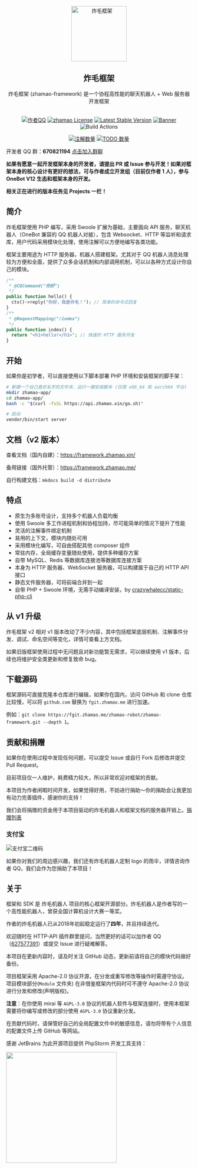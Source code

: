 <div align="center">
  <img src="https://cdn.jsdelivr.net/gh/zhamao-robot/zhamao-framework/resources/images/logo_trans.png" width = "150" height = "150" alt="炸毛框架"><br>
  <h2>炸毛框架</h2>
  炸毛框架 (zhamao-framework) 是一个协程高性能的聊天机器人 + Web 服务器开发框架<br><br>

[![作者QQ](https://img.shields.io/badge/作者QQ-627577391-orange.svg)](http://wpa.qq.com/msgrd?v=3&uin=627577391&site=qq&menu=yes)
[![zhamao License](https://img.shields.io/hexpm/l/plug.svg?maxAge=2592000)](https://github.com/zhamao-robot/zhamao-framework/blob/master/LICENSE)
[![Latest Stable Version](http://img.shields.io/packagist/v/zhamao/framework.svg)](https://packagist.org/packages/zhamao/framework)
[![Banner](https://img.shields.io/badge/OneBot-v11-success)](https://github.com/howmanybots/onebot)
![Build Actions](https://github.com/zhamao-robot/zhamao-framework/actions/workflows/main.yml/badge.svg)

[![注解数量](https://img.shields.io/github/search/zhamao-robot/zhamao-framework/AnnotationBase.svg)](https://github.com/zhamao-robot/zhamao-framework/search?q=AnnotationBase)
[![TODO 数量](https://img.shields.io/github/search/zhamao-robot/zhamao-framework/TODO.svg)](https://github.com/zhamao-robot/zhamao-framework/search?q=TODO)

</div>

开发者 QQ 群：**670821194** [点击加入群聊](https://jq.qq.com/?_wv=1027&k=YkNI3AIr)

**如果有愿意一起开发框架本身的开发者，请提出 PR 或 Issue 参与开发！如果对框架本身的核心设计有更好的想法，可与作者成立开发组（目前仅作者 1 人），参与 OneBot V12 生态和框架本身的开发。**

**相关正在进行的版本任务见 Projects 一栏！**

## 简介
炸毛框架使用 PHP 编写，采用 Swoole 扩展为基础，主要面向 API 服务，聊天机器人（OneBot 兼容的 QQ 机器人对接），包含 Websocket、HTTP 等监听和请求库，用户代码采用模块化处理，使用注解可以方便地编写各类功能。

框架主要用途为 HTTP 服务器，机器人搭建框架。尤其对于 QQ 机器人消息处理较为方便和全面，提供了众多会话机制和内部调用机制，可以以各种方式设计你自己的模块。

```php
/**
 * @CQCommand("你好")
 */
public function hello() {
  ctx()->reply("你好，我是炸毛！"); // 简单的命令式回复
}
/**
 * @RequestMapping("/index")
 */
public function index() {
  return "<h1>hello!</h1>"; // 快速的 HTTP 服务开发
}
```

## 开始
如果你是初学者，可以直接使用以下脚本部署 PHP 环境和安装框架的脚手架：
```bash
# 新建一个自己喜欢名字的文件夹，运行一键安装脚本 (仅限 x86_64 和 aarch64 平台)
mkdir zhamao-app/
cd zhamao-app/
bash -c "$(curl -fsSL https://api.zhamao.xin/go.sh)"

# 启动
vendor/bin/start server
```

## 文档（v2 版本）
查看文档（国内自建）：<https://framework.zhamao.xin/>

备用链接（国外托管）：<https://framework.zhamao.me/>

自行构建文档：`mkdocs build -d distribute`

## 特点
- 原生为多账号设计，支持多个机器人负载均衡
- 使用 Swoole 多工作进程机制和协程加持，尽可能简单的情况下提升了性能
- 灵活的注解事件绑定机制
- 易用的上下文，模块内随处可用
- 采用模块化编写，可自由搭配其他 composer 组件
- 常驻内存，全局缓存变量随处使用，提供多种缓存方案
- 自带 MySQL、Redis 等数据库连接池等数据库连接方案
- 本身为 HTTP 服务器、WebSocket 服务器，可以构建属于自己的 HTTP API 接口
- 静态文件服务器，可将前端合并到一起
- 自带 PHP + Swoole 环境，无需手动编译安装，by [crazywhalecc/static-php-cli](https://github.com/crazywhalecc/static-php-cli)

## 从 v1 升级
炸毛框架 v2 相对 v1 版本改动了不少内容，其中包括框架底层机制、注解事件分发、调试、命名空间等变化，详情可查看上方文档。

如果旧版框架使用过程中无问题且对新功能暂无需求，可以继续使用 v1 版本，后续也将维护安全类更新和修复致命 bug。

## 下载源码
框架源码可直接克隆本仓库进行编辑，如果你在国内，访问 GitHub 和 clone 仓库比较慢，可以将 `github.com` 替换为 `fgit.zhamao.me` 进行加速。

例如：`git clone https://fgit.zhamao.me/zhamao-robot/zhamao-framework.git --depth 1`。

## 贡献和捐赠
如果你在使用过程中发现任何问题，可以提交 Issue 或自行 Fork 后修改并提交 Pull Request。

目前项目仅一人维护，耗费精力较大，所以非常欢迎对框架的贡献。

本项目为作者闲暇时间开发，如果觉得好用，不妨进行捐助～你的捐助会让我更加有动力完善插件，感谢你的支持！

我们会将捐赠的资金用于本项目驱动的炸毛机器人和框架文档的服务器开销上。[捐赠列表](https://github.com/zhamao-robot/thanks)

### 支付宝
![支付宝二维码](https://cdn.jsdelivr.net/gh/zhamao-robot/zhamao-framework/resources/images/alipay_img.jpg)

如果你对我们的周边感兴趣，我们还有炸毛机器人定制 logo 的雨伞，详情咨询作者 QQ，我们会作为您捐助了本项目！

## 关于
框架和 SDK 是 炸毛机器人 项目的核心框架开源部分。炸毛机器人是作者写的一个高性能机器人，曾获全国计算机设计大赛一等奖。

作者的炸毛机器人已从2018年初起稳定运行了**四年**，并且持续迭代。

欢迎随时在 HTTP-API 插件群里提问，当然更好的话可以加作者 QQ（[627577391](http://wpa.qq.com/msgrd?v=3&uin=627577391&site=qq&menu=yes)）或提交 Issue 进行疑难解答。

本项目在更新内容时，请及时关注 GitHub 动态，更新前请将自己的模块代码做好备份。

项目框架采用 Apache-2.0 协议开源，在分发或重写修改等操作时需遵守协议。项目模块部分(`Module` 文件夹) 在非借鉴框架内代码时可不遵守 Apache-2.0 协议进行分发和修改(声明版权)。

**注意**：在你使用 mirai 等 `AGPL-3.0` 协议的机器人软件与框架连接时，使用本框架需要将你编写或修改的部分使用 `AGPL-3.0` 协议重新分发。

在贡献代码时，请保管好自己的全局配置文件中的敏感信息，请勿将带有个人信息的配置文件上传 GitHub 等网站。

感谢 JetBrains 为此开源项目提供 PhpStorm 开发工具支持：

<img src="https://resources.jetbrains.com/storage/products/company/brand/logos/PhpStorm.svg" width="300">

<!-- ![star](https://starchart.cc/zhamao-robot/zhamao-framework.svg) -->
